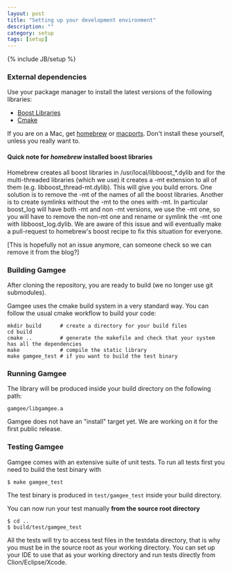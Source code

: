 ```yaml
---
layout: post
title: "Setting up your development environment"
description: ""
category: setup
tags: [setup]
---
```

{% include JB/setup %}

### External dependencies

Use your package manager to install the latest versions of the following libraries:

  * [Boost Libraries](http://www.boost.org/)
  * [Cmake](http://www.cmake.org/)

If you are on a Mac, get [homebrew](http://brew.sh/) or [macports](http://www.macports.org/). Don't install these yourself, unless you really want to. 

#### Quick note for *homebrew* installed boost libraries

Homebrew creates all boost libraries in /usr/local/libboost_*.dylib and for the multi-threaded libraries (which we use) it creates a -mt extension to all of them (e.g. libboost_thread-mt.dylib). This will give you build errors. One solution is to remove the -mt of the names of all the boost libraries. Another is to create symlinks without the -mt to the ones with -mt. In particular boost_log will have both -mt and non -mt versions, we use the -mt one, so you will have to remove the non-mt one and rename or symlink the -mt one with libboost_log.dylib. We are aware of this issue and will eventually make a pull-request to homebrew's boost recipe to fix this situation for everyone.

[This is hopefully not an issue anymore, can someone check so we can remove it from the blog?]


### Building Gamgee

After cloning the repository, you are ready to build (we no longer use git submodules).

Gamgee uses the cmake build system in a very standard way. You can follow the usual cmake workflow to build your code:

```
mkdir build      # create a directory for your build files
cd build     
cmake ..         # generate the makefile and check that your system has all the dependencies
make             # compile the static library
make gamgee_test # if you want to build the test binary
```


### Running Gamgee

The library will be produced inside your build directory on the following path:

    gamgee/libgamgee.a

Gamgee does not have an "install" target yet. We are working on it for the first public release.


### Testing Gamgee

Gamgee comes with an extensive suite of unit tests. To run all tests first you need to build the test binary with 

    $ make gamgee_test

The test binary is produced in `test/gamgee_test` inside your build directory.

You can now run your test manually **from the source root directory**
    
    $ cd ..
    $ build/test/gamgee_test

All the tests will try to access test files in the testdata directory, that is why you must be in the source root as your working directory. You can set up your IDE to use that as your working directory and run tests directly from Clion/Eclipse/Xcode.
